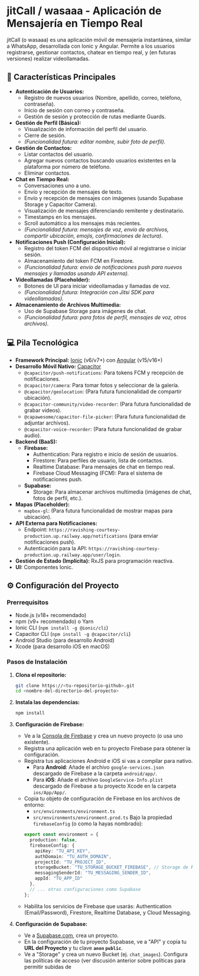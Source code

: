 # jitCall / wasaaa - Aplicación de Mensajería en Tiempo Real

jitCall (o wasaaa) es una aplicación móvil de mensajería instantánea, similar a WhatsApp, desarrollada con Ionic y Angular. Permite a los usuarios registrarse, gestionar contactos, chatear en tiempo real, y (en futuras versiones) realizar videollamadas.

## 🚀 Características Principales

* **Autenticación de Usuarios:**
    * Registro de nuevos usuarios (Nombre, apellido, correo, teléfono, contraseña).
    * Inicio de sesión con correo y contraseña.
    * Gestión de sesión y protección de rutas mediante Guards.
* **Gestión de Perfil (Básica):**
    * Visualización de información del perfil del usuario.
    * Cierre de sesión.
    * _(Funcionalidad futura: editar nombre, subir foto de perfil)._
* **Gestión de Contactos:**
    * Listar contactos del usuario.
    * Agregar nuevos contactos buscando usuarios existentes en la plataforma por número de teléfono.
    * Eliminar contactos.
* **Chat en Tiempo Real:**
    * Conversaciones uno a uno.
    * Envío y recepción de mensajes de texto.
    * Envío y recepción de mensajes con imágenes (usando Supabase Storage y Capacitor Camera).
    * Visualización de mensajes diferenciando remitente y destinatario.
    * Timestamps en los mensajes.
    * Scroll automático a los mensajes más recientes.
    * _(Funcionalidad futura: mensajes de voz, envío de archivos, compartir ubicación, emojis, confirmaciones de lectura)._
* **Notificaciones Push (Configuración Inicial):**
    * Registro del token FCM del dispositivo móvil al registrarse o iniciar sesión.
    * Almacenamiento del token FCM en Firestore.
    * _(Funcionalidad futura: envío de notificaciones push para nuevos mensajes y llamadas usando API externa)._
* **Videollamadas (Placeholder):**
    * Botones de UI para iniciar videollamadas y llamadas de voz.
    * _(Funcionalidad futura: Integración con Jitsi SDK para videollamadas)._
* **Almacenamiento de Archivos Multimedia:**
    * Uso de Supabase Storage para imágenes de chat.
    * _(Funcionalidad futura: para fotos de perfil, mensajes de voz, otros archivos)._

## 💻 Pila Tecnológica

* **Framework Principal:** [Ionic](https://ionicframework.com/) (v6/v7+) con [Angular](https://angular.io/) (v15/v16+)
* **Desarrollo Móvil Nativo:** [Capacitor](https://capacitorjs.com/)
    * `@capacitor/push-notifications`: Para tokens FCM y recepción de notificaciones.
    * `@capacitor/camera`: Para tomar fotos y seleccionar de la galería.
    * `@capacitor/geolocation`: (Para futura funcionalidad de compartir ubicación).
    * `@capacitor-community/video-recorder`: (Para futura funcionalidad de grabar videos).
    * `@capawesome/capacitor-file-picker`: (Para futura funcionalidad de adjuntar archivos).
    * `@capacitor-voice-recorder`: (Para futura funcionalidad de grabar audio).
* **Backend (BaaS):**
    * **Firebase:**
        * Authentication: Para registro e inicio de sesión de usuarios.
        * Firestore: Para perfiles de usuario, lista de contactos.
        * Realtime Database: Para mensajes de chat en tiempo real.
        * Firebase Cloud Messaging (FCM): Para el sistema de notificaciones push.
    * **Supabase:**
        * Storage: Para almacenar archivos multimedia (imágenes de chat, fotos de perfil, etc.).
* **Mapas (Placeholder):**
    * `mapbox-gl`: (Para futura funcionalidad de mostrar mapas para ubicación).
* **API Externa para Notificaciones:**
    * Endpoint: `https://ravishing-courtesy-production.up.railway.app/notifications` (para enviar notificaciones push).
    * Autenticación para la API: `https://ravishing-courtesy-production.up.railway.app/user/login`.
* **Gestión de Estado (Implícita):** RxJS para programación reactiva.
* **UI:** Componentes Ionic.

## ⚙️ Configuración del Proyecto

### Prerrequisitos

* Node.js (v18+ recomendado)
* npm (v9+ recomendado) o Yarn
* Ionic CLI (`npm install -g @ionic/cli`)
* Capacitor CLI (`npm install -g @capacitor/cli`)
* Android Studio (para desarrollo Android)
* Xcode (para desarrollo iOS en macOS)

### Pasos de Instalación

1.  **Clona el repositorio:**
    ```bash
    git clone https://<tu-repositorio-github>.git
    cd <nombre-del-directorio-del-proyecto>
    ```
2.  **Instala las dependencias:**
    ```bash
    npm install
    ```
3.  **Configuración de Firebase:**
    * Ve a la [Consola de Firebase](https://console.firebase.google.com/) y crea un nuevo proyecto (o usa uno existente).
    * Registra una aplicación web en tu proyecto Firebase para obtener la configuración.
    * Registra tus aplicaciones Android e iOS si vas a compilar para nativo.
        * Para **Android**: Añade el archivo `google-services.json` descargado de Firebase a la carpeta `android/app/`.
        * Para **iOS**: Añade el archivo `GoogleService-Info.plist` descargado de Firebase a tu proyecto Xcode en la carpeta `ios/App/App/`.
    * Copia tu objeto de configuración de Firebase en los archivos de entorno:
        * `src/environments/environment.ts`
        * `src/environments/environment.prod.ts`
        Bajo la propiedad `firebaseConfig` (o como la hayas nombrado):
        ```typescript
        export const environment = {
          production: false,
          firebaseConfig: {
            apiKey: "TU_API_KEY",
            authDomain: "TU_AUTH_DOMAIN",
            projectId: "TU_PROJECT_ID",
            storageBucket: "TU_STORAGE_BUCKET_FIREBASE", // Storage de Firebase
            messagingSenderId: "TU_MESSAGING_SENDER_ID",
            appId: "TU_APP_ID"
          },
          // ... otras configuraciones como Supabase
        };
        ```
    * Habilita los servicios de Firebase que usarás: Authentication (Email/Password), Firestore, Realtime Database, y Cloud Messaging.

4.  **Configuración de Supabase:**
    * Ve a [Supabase.com](https://supabase.com/), crea un proyecto.
    * En la configuración de tu proyecto Supabase, ve a "API" y copia tu **URL del Proyecto** y tu clave **`anon` `public`**.
    * Ve a "Storage" y crea un nuevo Bucket (ej. `chat_images`). Configura las políticas de acceso (ver discusión anterior sobre políticas para permitir subidas de
